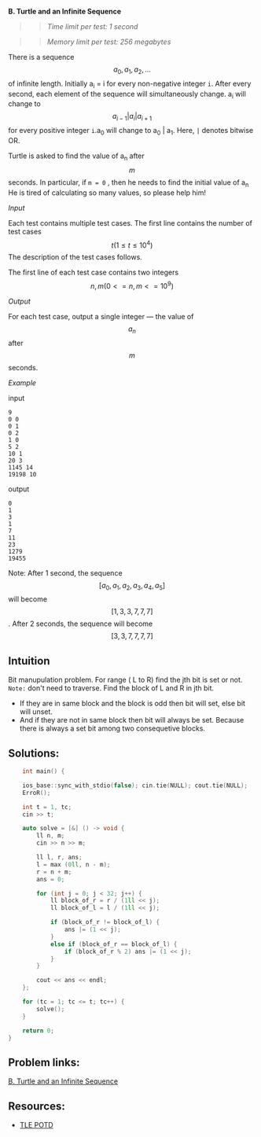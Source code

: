 **B. Turtle and an Infinite Sequence**

>> *Time limit per test: 1 second*

>> *Memory limit per test: 256 megabytes*


There is a sequence 
$$a_0, a_1, a_2, \dots$$ 
of infinite length. Initially a<sub>i</sub> = i for every non-negative integer `i`. After every second, each element of the sequence will simultaneously change. a<sub>i</sub> will change to 
$$a_{i-1} | a_i | a_{i+1}$$ 
for every positive integer `i`.a<sub>0</sub> will change to a<sub>0</sub> | a<sub>1</sub>. Here, `|` denotes bitwise OR.

Turtle is asked to find the value of a<sub>n</sub> after $$m$$ seconds. In particular, if `m = 0` , then he needs to find the initial value of
a<sub>n</sub> 
He is tired of calculating so many values, so please help him!

*Input*

Each test contains multiple test cases. The first line contains the number of test cases 
$$t (1 \leq t \leq 10^4)$$
The description of the test cases follows.

The first line of each test case contains two integers 
$$ n, m (0 <= n, m <= 10^9) $$

*Output*

For each test case, output a single integer — the value of $$a_n$$ after $$m$$ seconds.

*Example*

input
```
9
0 0
0 1
0 2
1 0
5 2
10 1
20 3
1145 14
19198 10
```
output
```
0
1
3
1
7
11
23
1279
19455
```
Note: After 1 second, the sequence 
$$[a_0, a_1, a_2, a_3, a_4, a_5]$$ 
will become 
$$[1, 3, 3, 7, 7, 7]$$
. After 2 seconds, the sequence will become 
$$[3, 3, 7, 7, 7, 7]$$

## Intuition
Bit manupulation problem. For range ( L to R) find the jth bit is set or not.<br>
`Note:` don't need to traverse. Find the block of L and R in jth bit. <br>
- If they are in same block and the block is odd then bit will set, else bit will unset. <br>
- And if they are not in same block then bit will always be set. Because there is always a set bit among two consequetive blocks.
## Solutions: 
```c++
    int main() {

    ios_base::sync_with_stdio(false); cin.tie(NULL); cout.tie(NULL);
    ErroR();

    int t = 1, tc;
    cin >> t;

    auto solve = [&] () -> void {
        ll n, m;
        cin >> n >> m;

        ll l, r, ans;
        l = max (0ll, n - m);
        r = n + m;
        ans = 0;

        for (int j = 0; j < 32; j++) {
            ll block_of_r = r / (1ll << j);
            ll block_of_l = l / (1ll << j);

            if (block_of_r != block_of_l) {
                ans |= (1 << j);
            }
            else if (block_of_r == block_of_l) {
                if (block_of_r % 2) ans |= (1 << j); 
            }
        }

        cout << ans << endl;
    };

    for (tc = 1; tc <= t; tc++) {
        solve();
    }

    return 0;
}
```

## Problem links:
[B. Turtle and an Infinite Sequence](https://codeforces.com/contest/1981/problem/B)

## Resources:
- [TLE POTD]([text](https://youtu.be/_s6HwvQf0VE?si=CTglp14a9pgDYigt&t=989))
